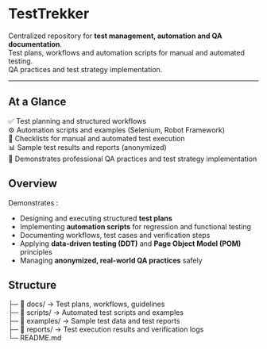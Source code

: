 # TestTrekker
Centralized repository for **test management, automation and QA documentation**.  
Test plans, workflows and automation scripts for manual and automated testing.   
QA practices and test strategy implementation.

---

## At a Glance
✅ Test planning and structured workflows  
⚙️ Automation scripts and examples (Selenium, Robot Framework)  
📝 Checklists for manual and automated test execution  
📊 Sample test results and reports (anonymized)  
🎯 Demonstrates professional QA practices and test strategy implementation  


## Overview
Demonstrates :  
- Designing and executing structured **test plans**  
- Implementing **automation scripts** for regression and functional testing  
- Documenting workflows, test cases and verification steps  
- Applying **data-driven testing (DDT)** and **Page Object Model (POM)** principles  
- Managing **anonymized, real-world QA practices** safely  


## Structure
├─ 📁 docs/ → Test plans, workflows, guidelines  
├─ 📁 scripts/ → Automated test scripts and examples  
├─ 📁 examples/ → Sample test data and test reports  
├─ 📁 reports/ → Test execution results and verification logs  
└─ README.md

  
